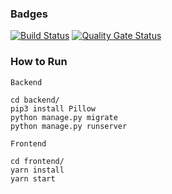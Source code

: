 ### Badges

[![Build
Status](https://travis-ci.com/swsnu/swpp2021-team12.svg?branch=master)](https://travis-ci.com/swsnu/swpp2021-team12)
[![Quality Gate
Status](https://sonarcloud.io/api/project_badges/measure?project=swsnu_swpp2021-team12&metric=alert_status)](https://sonarcloud.io/dashboard?id=swsnu_swpp2021-team12)


### How to Run

```
Backend

cd backend/
pip3 install Pillow
python manage.py migrate
python manage.py runserver
```

```
Frontend

cd frontend/
yarn install
yarn start
```

